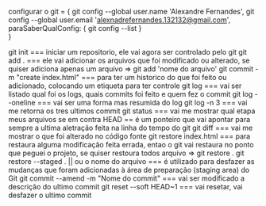 configurar o git = {
	git config --global user.name 'Alexandre Fernandes',
	git config --global user.email 'alexnadrefernandes.132132@gmail.com',
	paraSaberQualConfig: {
 		git config --list
 }	
}

git init === iniciar um repositorio, ele vai agora ser controlado pelo git
git add . === ele vai adicionar os arquivos que foi modificado ou alterado, se quiser adiciona apenas um arquivo => git add 'nome do arquivo'
git commit -m "create index.html" === para ter um historico do que foi feito ou adicionado, colocando um etiqueta para ter controle
git log === vai ser listado qual foi os logs, quais commits foi feito e quem fez o commit
git log --oneline === vai ser uma forma mas resumida do log
git log -n 3 === vai me retorna os tres ultimos commit
git status === vai me mostrar qual etapa meus arquivos se em contra
HEAD == é um ponteiro que vai apontar para sempre a ultima aletração feita na linha do tempo do git
git diff === vai me mostrar o que foi alterado no código fonte
git restore index.html === para restaura alguma modificação feita errada, entao o git vai restaura no ponto que peguei o projeto, se quiser restoura todos arquivo => git restore .
git restore --staged .  || ou o nome do arquivo ===  é utilizado para desfazer as mudanças que foram adicionadas à área de preparação (staging area) do Git
git commit --amend -m "Nome do commit" === vai ser modificado a descrição do ultimo commit
git reset --soft HEAD~1 === vai resetar, vai desfazer o ultimo commit